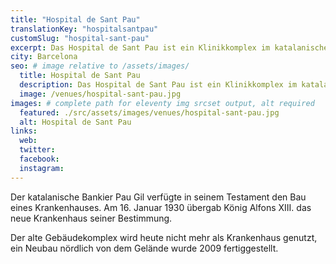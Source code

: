 ```yaml
---
title: "Hospital de Sant Pau"
translationKey: "hospitalsantpau"
customSlug: "hospital-sant-pau"
excerpt: Das Hospital de Sant Pau ist ein Klinikkomplex im katalanischen Jugendstil. Die alten Gebäude zählen seit 1997 zusammen mit dem Palau de la Música Catalana zum Weltkulturerbe der UNESCO.
city: Barcelona
seo: # image relative to /assets/images/
  title: Hospital de Sant Pau
  description: Das Hospital de Sant Pau ist ein Klinikkomplex im katalanischen Jugendstil. Die alten Gebäude zählen seit 1997 zusammen mit dem Palau de la Música Catalana zum Weltkulturerbe der UNESCO.
  image: /venues/hospital-sant-pau.jpg
images: # complete path for eleventy img srcset output, alt required
  featured: ./src/assets/images/venues/hospital-sant-pau.jpg
  alt: Hospital de Sant Pau
links:
  web:
  twitter:
  facebook:
  instagram:
---
```


Der katalanische Bankier Pau Gil verfügte in seinem Testament den Bau eines Krankenhauses.
Am 16. Januar 1930 übergab König Alfons XIII. das neue Krankenhaus seiner Bestimmung.

Der alte Gebäudekomplex wird heute nicht mehr als Krankenhaus genutzt, ein Neubau nördlich von dem Gelände wurde 2009 fertiggestellt.
